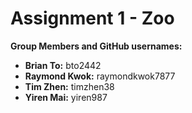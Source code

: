 # Assignment 1 - Zoo

**Group Members and GitHub usernames:**
- **Brian To:** bto2442
- **Raymond Kwok:** raymondkwok7877
- **Tim Zhen:** timzhen38
- **Yiren Mai:** yiren987
